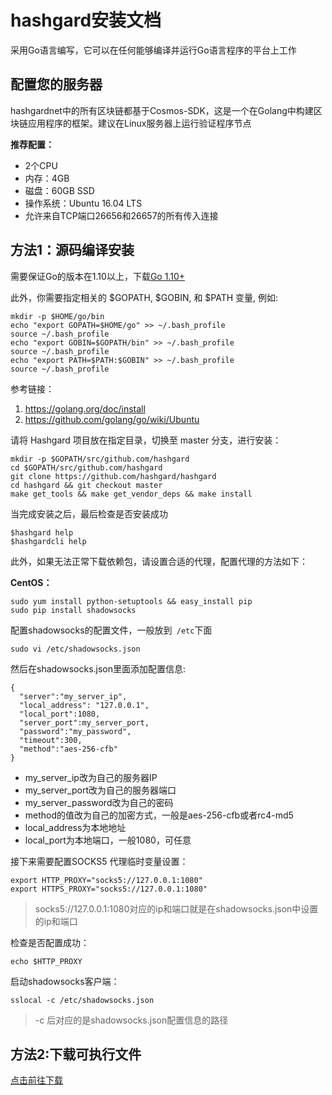 # hashgard安装文档 #
采用Go语言编写，它可以在任何能够编译并运行Go语言程序的平台上工作

## 配置您的服务器
hashgardnet中的所有区块链都基于Cosmos-SDK，这是一个在Golang中构建区块链应用程序的框架。建议在Linux服务器上运行验证程序节点

**推荐配置：**
- 2个CPU
- 内存：4GB
- 磁盘：60GB SSD
- 操作系统：Ubuntu 16.04 LTS
- 允许来自TCP端口26656和26657的所有传入连接

## 方法1：源码编译安装 ##
需要保证Go的版本在1.10以上，下载[Go 1.10+](https://golang.org/dl)

此外，你需要指定相关的 $GOPATH, $GOBIN, 和 $PATH 变量, 例如:

```
mkdir -p $HOME/go/bin
echo "export GOPATH=$HOME/go" >> ~/.bash_profile
source ~/.bash_profile
echo "export GOBIN=$GOPATH/bin" >> ~/.bash_profile
source ~/.bash_profile
echo "export PATH=$PATH:$GOBIN" >> ~/.bash_profile
source ~/.bash_profile
```
参考链接：
1. https://golang.org/doc/install
2. https://github.com/golang/go/wiki/Ubuntu


请将 Hashgard 项目放在指定目录，切换至 master 分支，进行安装：

```
mkdir -p $GOPATH/src/github.com/hashgard
cd $GOPATH/src/github.com/hashgard
git clone https://github.com/hashgard/hashgard
cd hashgard && git checkout master
make get_tools && make get_vendor_deps && make install

```

当完成安装之后，最后检查是否安装成功

```
$hashgard help
$hashgardcli help
```

此外，如果无法正常下载依赖包，请设置合适的代理，配置代理的方法如下：

**CentOS：**
```
sudo yum install python-setuptools && easy_install pip
sudo pip install shadowsocks
```

配置shadowsocks的配置文件，一般放到``` /etc```下面
```
sudo vi /etc/shadowsocks.json
```
然后在shadowsocks.json里面添加配置信息:
```
{
  "server":"my_server_ip",
  "local_address": "127.0.0.1",
  "local_port":1080,
  "server_port":my_server_port,
  "password":"my_password",
  "timeout":300,
  "method":"aes-256-cfb"
}
```
- my_server_ip改为自己的服务器IP
- my_server_port改为自己的服务器端口
- my_server_password改为自己的密码
- method的值改为自己的加密方式，一般是aes-256-cfb或者rc4-md5
- local_address为本地地址
- local_port为本地端口，一般1080，可任意


接下来需要配置SOCKS5 代理临时变量设置：
```
export HTTP_PROXY="socks5://127.0.0.1:1080"
export HTTPS_PROXY="socks5://127.0.0.1:1080"
```
>socks5://127.0.0.1:1080对应的ip和端口就是在shadowsocks.json中设置的ip和端口

检查是否配置成功：
```
echo $HTTP_PROXY
```
启动shadowsocks客户端：
```
sslocal -c /etc/shadowsocks.json 
```

>-c 后对应的是shadowsocks.json配置信息的路径


## 方法2:下载可执行文件
[点击前往下载](https://github.com/hashgard/hashgard/releases)




